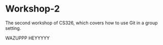 # Workshop-2

The second workshop of CS326, which covers how to use Git in a group setting.

WAZUPPP
HEYYYYY
